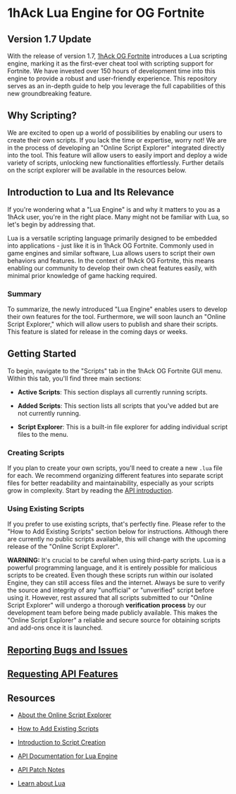 # 1hAck Lua Engine for OG Fortnite

## Version 1.7 Update

With the release of version 1.7, [1hAck OG Fortnite](https://1hack.org/shop) introduces a Lua scripting engine, marking it as the first-ever cheat tool with scripting support for Fortnite. We have invested over 150 hours of development time into this engine to provide a robust and user-friendly experience. This repository serves as an in-depth guide to help you leverage the full capabilities of this new groundbreaking feature.

## Why Scripting?

We are excited to open up a world of possibilities by enabling our users to create their own scripts. If you lack the time or expertise, worry not! We are in the process of developing an "Online Script Explorer" integrated directly into the tool. This feature will allow users to easily import and deploy a wide variety of scripts, unlocking new functionalities effortlessly. Further details on the script explorer will be available in the resources below.

## Introduction to Lua and Its Relevance

If you're wondering what a "Lua Engine" is and why it matters to you as a 1hAck user, you're in the right place. Many might not be familiar with Lua, so let's begin by addressing that.

Lua is a versatile scripting language primarily designed to be embedded into applications - just like it is in 1hAck OG Fortnite. Commonly used in game engines and similar software, Lua allows users to script their own behaviors and features. In the context of 1hAck OG Fortnite, this means enabling our community to develop their own cheat features easily, with minimal prior knowledge of game hacking required.

### Summary

To summarize, the newly introduced "Lua Engine" enables users to develop their own features for the tool. Furthermore, we will soon launch an "Online Script Explorer," which will allow users to publish and share their scripts. This feature is slated for release in the coming days or weeks.

## Getting Started

To begin, navigate to the "Scripts" tab in the 1hAck OG Fortnite GUI menu. Within this tab, you'll find three main sections:

- **Active Scripts**: This section displays all currently running scripts.

- **Added Scripts**: This section lists all scripts that you've added but are not currently running.

- **Script Explorer**: This is a built-in file explorer for adding individual script files to the menu.

### Creating Scripts

If you plan to create your own scripts, you'll need to create a new `.lua` file for each. We recommend organizing different features into separate script files for better readability and maintainability, especially as your scripts grow in complexity. Start by reading the [API introduction](docs/api-introduction.md).

### Using Existing Scripts

If you prefer to use existing scripts, that's perfectly fine. Please refer to the "How to Add Existing Scripts" section below for instructions. Although there are currently no public scripts available, this will change with the upcoming release of the "Online Script Explorer".

**WARNING:** It's crucial to be careful when using third-party scripts. Lua is a powerful programming language, and it is entirely possible for malicious scripts to be created. Even though these scripts run within our isolated Engine, they can still access files and the internet. Always be sure to verify the source and integrity of any "unofficial" or "unverified" script before using it. However, rest assured that all scripts submitted to our "Online Script Explorer" will undergo a thorough **verification process** by our development team before being made publicly available. This makes the "Online Script Explorer" a reliable and secure source for obtaining scripts and add-ons once it is launched.

## [Reporting Bugs and Issues](docs/api.md#reporting-bugs-and-issues)

## [Requesting API Features](docs/api.md#requesting-api-features)

## Resources

- [About the Online Script Explorer](docs/online-explorer.md)

- [How to Add Existing Scripts](docs/add-scripts.md)

- [Introduction to Script Creation](docs/api-introduction.md)

- [API Documentation for Lua Engine](docs/api.md)

- [API Patch Notes](patches/latest.md)

- [Learn about Lua](https://lua.org)

